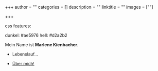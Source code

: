+++
author = ""
categories = []
description = ""
linktitle = ""
images = [""]

+++


css features:

dunkel:
#ae5976
hell:
#d2a2b2

Mein Name ist **Marlene Kienbacher**.

* Lebenslauf... 

* [Über mich!](/about)
